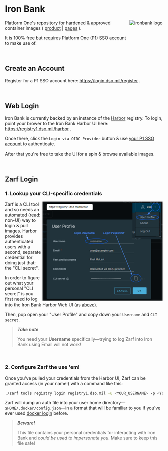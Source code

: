 # Iron Bank

<a href="https://p1.dso.mil/#/products/iron-bank/">
  <img align="right" alt="ironbank logo" src="https://p1.dso.mil/img/Iron_Bank_Logo_LIGHT.468ac210.png" height="128" />
</a>

Platform One's repository for hardened & approved container images ( [product](https://p1.dso.mil/#/products/iron-bank/) | [pages](https://ironbank.dso.mil/) ).

It is 100% free but requires Platform One (P1) SSO account to make use of.

&nbsp;

## Create an Account

Register for a P1 SSO account here: https://login.dso.mil/register .

&nbsp;


## Web Login

Iron Bank is currently backed by an instance of the [Harbor](https://goharbor.io) registry.  To login, point your brower to the Iron Bank Harbor UI here: https://registry1.dso.mil/harbor .

Once there, click the `Login via OIDC Provider` button & use [your P1 SSO account](#create-an-account) to authenticate.

After that you're free to take the UI for a spin & browse available images.

&nbsp;


## Zarf Login

### 1. Lookup your CLI-specific credentials

<img align="right" alt="harbor credentials" src="../.images/harbor-credentials.png" width="384" />

Zarf is a CLI tool and so needs an automated (read: non-UI) way to login & pull images. Harbor provides authenticated users with a second, separate credential for doing just that: the "CLI secret".

In order to figure out what your personal "CLI secret" is you first need to log into the Iron Bank Harbor Web UI (as [above](#web-login)).

Then, pop open your "User Profile" and copy down your `Username` and `CLI secret`.

> _**Take note**_
>
> You need your **Username** specifically&mdash;trying to log Zarf into Iron Bank using Email will not work!

&nbsp;

### 2. Configure Zarf the use 'em!

Once you've pulled your credentials from the Harbor UI, Zarf can be granted access (in your name!) with a command like this:

```sh
./zarf tools registry login registry1.dso.mil -u <YOUR_USERNAME> -p <YOUR_CLI_SECRET>
```

Zarf will dump an auth file into your user home directory&mdash;`$HOME/.docker/config.json`&mdash;in a format that will be familiar to you if you've ever used [docker login](https://docs.docker.com/engine/reference/commandline/login/) before.

> _**Beware!**_
>
> This file contains your personal credentials for interacting with Iron Bank and _could be used to impersonate you_.  Make sure to keep this file safe!
